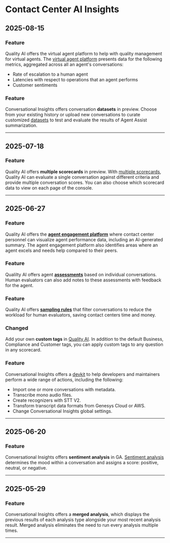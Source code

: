 # Contact Center AI Insights

## 2025-08-15

### Feature

Quality AI offers the virtual agent platform to help with quality management for virtual agents. The [virtual agent platform](https://cloud.google.com/contact-center/insights/docs/virtual-agent-platform) presents data for the following metrics, aggregated across all an agent's conversations:

* Rate of escalation to a human agent
* Latencies with respect to operations that an agent performs
* Customer sentiments

### Feature

Conversational Insights offers conversation **datasets** in preview. Choose from your existing history or upload new conversations to curate customized [datasets](https://cloud.google.com/contact-center/insights/docs/datasets) to test and evaluate the results of Agent Assist summarization.

---
## 2025-07-18

### Feature

Quality AI offers **multiple scorecards** in preview. With [multiple scorecards](https://cloud.google.com/contact-center/insights/docs/qai-basics#scorecards), Quality AI can evaluate a single conversation against different criteria and provide multiple conversation scores. You can also choose which scorecard data to view on each page of the console.

---
## 2025-06-27

### Feature

Quality AI offers the [**agent engagement platform**](https://cloud.google.com/contact-center/insights/docs/agent-engagement) where contact center personnel can visualize agent performance data, including an AI-generated summary. The agent engagement platform also identifies areas where an agent excels and needs help compared to their peers.

### Feature

Qualilty AI offers agent [**assessments**](https://cloud.google.com/contact-center/insights/docs/conversation-assessments) based on individual conversations. Human evaluators can also add notes to these assessments with feedback for the agent.

### Feature

Quality AI offers [**sampling rules**](https://cloud.google.com/contact-center/insights/docs/assessment-rules) that filter conversations to reduce the workload for human evaluators, saving contact centers time and money.

### Changed

Add your own **custom tags** in [Quality AI](https://cloud.google.com/contact-center/insights/docs/qai-basics). In addition to the default Business, Compliance and Customer tags, you can apply custom tags to any question in any scorecard.

### Feature

Conversational Insights offers a [devkit](https://cloud.google.com/contact-center/insights/docs/python-library-for-developers) to help developers and maintainers perform a wide range of actions, including the following:

* Import one or more conversations with metadata.
* Transcribe mono audio files.
* Create recognizers with STT V2.
* Transform transcript data formats from Genesys Cloud or AWS.
* Change Conversational Insights global settings.

---
## 2025-06-20

### Feature

Conversational Insights offers **sentiment analysis** in GA. [Sentiment analysis](https://cloud.google.com/contact-center/insights/docs/sentiment) determines the mood within a conversation and assigns a score: positive, neutral, or negative.

---
## 2025-05-29

### Feature

Conversational Insights offers a **merged analysis**, which displays the previous results of each analysis type alongside your most recent analysis result. Merged analysis eliminates the need to run every analysis multiple times.

---
